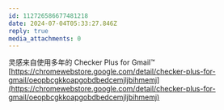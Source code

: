 ```yaml
---
id: 112726586677481218
date: 2024-07-04T05:33:27.846Z
reply: true
media_attachments: 0
---
```


灵感来自使用多年的 Checker Plus for Gmail™  
[https://chromewebstore.google.com/detail/checker-plus-for-gmail/oeopbcgkkoapgobdbedcemjljbihmemj](https://chromewebstore.google.com/detail/checker-plus-for-gmail/oeopbcgkkoapgobdbedcemjljbihmemj)


